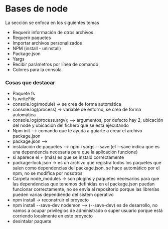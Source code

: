 # Bases de node
La sección se enfoca en los siguientes temas

* Requerir información de otros archivos
* Requerir paquetes
* Importar archivos personalizados
* NPM (install - uninstall)
* Package.json
* Yargs
* Recibir parámetros por línea de comando
* Colores para la consola

### Cosas que destacar
 * Paquete fs
 * fs.writeFile
 * console.log(module) -> se crea de forma automática
 * console.log(process) -> variable de entorno, se crea de forma automática
 * console.log(process.argv); --> argumentos, por defecto hay 2, ubicación del node y ubicación del fichero que se está ejecutando
 * Npm init --> comando que te ayuda a guiarte a crear el archivo package.json
 * package.json --> 
 * instalación de paquetes --> npm i yargs --save  (el --save indica que es una dependencia necesaria para que la aplicación funcione)
 * si aparece el + (más) es que se instaló correctamente
 * package-lock.json -> es un archivo que registra todos los paquetes que salen como dependencias del package.json, se hace automático por el npm, no se modifica por nosotros
 * Carpeta node_modules -> son plugins y paquetes necesarios para que las dependencias que tenemos definidas en el package.json puedan funcionar correctamente, no se envía al repositorio porque las librerías pueden varias dependiendo del sistem operativo
 * npm install -> reconstruir el proyecto
 * npm install --save-dev nodemon --> (--save-dev) es de desarrollo, no vamos a ocupar privilegios de administrado o super usuario porque está corriendo localmente en este proyecto
 * desintalar paquete


